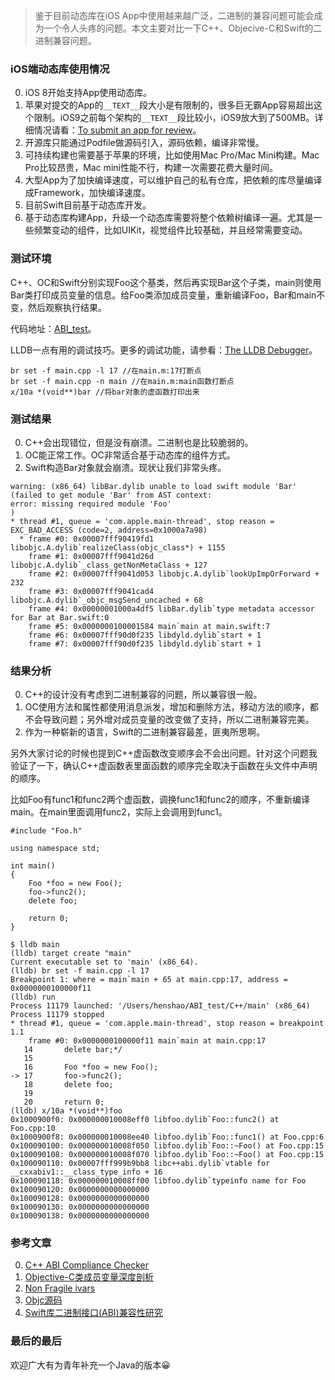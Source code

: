 > 鉴于目前动态库在iOS App中使用越来越广泛，二进制的兼容问题可能会成为一个令人头疼的问题。本文主要对比一下C++、Objecive-C和Swift的二进制兼容问题。

### iOS端动态库使用情况

0. iOS 8开始支持App使用动态库。
0. 苹果对提交的App的`__TEXT__`段大小是有限制的，很多巨无霸App容易超出这个限制。iOS9之前每个架构的`__TEXT__`段比较小，iOS9放大到了500MB。详细情况请看：[To submit an app for review](https://developer.apple.com/library/content/documentation/LanguagesUtilities/Conceptual/iTunesConnect_Guide/Chapters/SubmittingTheApp.html)。
0. 开源库只能通过Podfile做源码引入，源码依赖，编译非常慢。
0. 可持续构建也需要基于苹果的环境，比如使用Mac Pro/Mac Mini构建。Mac Pro比较昂贵，Mac mini性能不行，构建一次需要花费大量时间。
0. 大型App为了加快编译速度，可以维护自己的私有仓库，把依赖的库尽量编译成Framework，加快编译速度。
0. 目前Swift目前基于动态库开发。
0. 基于动态库构建App，升级一个动态库需要将整个依赖树编译一遍。尤其是一些频繁变动的组件，比如UIKit，视觉组件比较基础，并且经常需要变动。

### 测试环境

C++、OC和Swift分别实现Foo这个基类，然后再实现Bar这个子类，main则使用Bar类打印成员变量的信息。给Foo类添加成员变量，重新编译Foo，Bar和main不变，然后观察执行结果。

代码地址：[ABI_test](https://github.com/henshao/ABI_test)。

LLDB一点有用的调试技巧。更多的调试功能，请参看：[The LLDB Debugger](https://lldb.llvm.org/lldb-gdb.html)。
```
br set -f main.cpp -l 17 //在main.m:17打断点
br set -f main.cpp -n main //在main.m:main函数打断点
x/10a *(void**)bar //将bar对象的虚函数打印出来
```

### 测试结果

0. C++会出现错位，但是没有崩溃。二进制也是比较脆弱的。
0. OC能正常工作。OC非常适合基于动态库的组件方式。
0. Swift构造Bar对象就会崩溃。现状让我们非常头疼。

```
warning: (x86_64) libBar.dylib unable to load swift module 'Bar' (failed to get module 'Bar' from AST context:
error: missing required module 'Foo'
)
* thread #1, queue = 'com.apple.main-thread', stop reason = EXC_BAD_ACCESS (code=2, address=0x1000a7a98)
  * frame #0: 0x00007fff90419fd1 libobjc.A.dylib`realizeClass(objc_class*) + 1155
    frame #1: 0x00007fff9041d26d libobjc.A.dylib`_class_getNonMetaClass + 127
    frame #2: 0x00007fff9041d053 libobjc.A.dylib`lookUpImpOrForward + 232
    frame #3: 0x00007fff9041cad4 libobjc.A.dylib`_objc_msgSend_uncached + 68
    frame #4: 0x00000001000a4df5 libBar.dylib`type metadata accessor for Bar at Bar.swift:0
    frame #5: 0x0000000100001584 main`main at main.swift:7
    frame #6: 0x00007fff90d0f235 libdyld.dylib`start + 1
    frame #7: 0x00007fff90d0f235 libdyld.dylib`start + 1
```

### 结果分析

0. C++的设计没有考虑到二进制兼容的问题，所以兼容很一般。
0. OC使用方法和属性都使用消息派发，增加和删除方法，移动方法的顺序，都不会导致问题；另外增对成员变量的改变做了支持，所以二进制兼容完美。
0. 作为一种崭新的语言，Swift的二进制兼容最差，匪夷所思啊。

另外大家讨论的时候也提到C++虚函数改变顺序会不会出问题。针对这个问题我验证了一下，确认C++虚函数表里面函数的顺序完全取决于函数在头文件中声明的顺序。

比如Foo有func1和func2两个虚函数，调换func1和func2的顺序，不重新编译main。在main里面调用func2，实际上会调用到func1。

```
#include "Foo.h"

using namespace std;

int main()
{
    Foo *foo = new Foo();
    foo->func2();
    delete foo;

    return 0;
}   
```

```
$ lldb main
(lldb) target create "main"
Current executable set to 'main' (x86_64).
(lldb) br set -f main.cpp -l 17
Breakpoint 1: where = main`main + 65 at main.cpp:17, address = 0x0000000100000f11
(lldb) run
Process 11179 launched: '/Users/henshao/ABI_test/C++/main' (x86_64)
Process 11179 stopped
* thread #1, queue = 'com.apple.main-thread', stop reason = breakpoint 1.1
    frame #0: 0x0000000100000f11 main`main at main.cpp:17
   14       delete bar;*/
   15   
   16       Foo *foo = new Foo();
-> 17       foo->func2();
   18       delete foo;
   19   
   20       return 0;
(lldb) x/10a *(void**)foo
0x1000900f0: 0x000000010008eff0 libfoo.dylib`Foo::func2() at Foo.cpp:10
0x1000900f8: 0x000000010008ee40 libfoo.dylib`Foo::func1() at Foo.cpp:6
0x100090100: 0x000000010008f050 libfoo.dylib`Foo::~Foo() at Foo.cpp:15
0x100090108: 0x000000010008f070 libfoo.dylib`Foo::~Foo() at Foo.cpp:15
0x100090110: 0x00007fff999b9bb8 libc++abi.dylib`vtable for __cxxabiv1::__class_type_info + 16
0x100090118: 0x000000010008ff00 libfoo.dylib`typeinfo name for Foo
0x100090120: 0x0000000000000000
0x100090128: 0x0000000000000000
0x100090130: 0x0000000000000000
0x100090138: 0x0000000000000000
```

### 参考文章

0. [C++ ABI Compliance Checker](https://lvc.github.io/abi-compliance-checker/)
0. [Objective-C类成员变量深度剖析](http://quotation.github.io/objc/2015/05/21/objc-runtime-ivar-access.html)
0. [Non Fragile ivars](http://www.jianshu.com/p/3b219ab86b09)
0. [Objc源码](https://github.com/opensource-apple/objc4)
0. [Swift库二进制接口(ABI)兼容性研究](http://www.jianshu.com/p/5860f5542f21)

### 最后的最后

欢迎广大有为青年补充一个Java的版本😀
